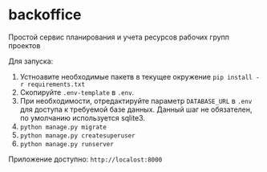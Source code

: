 # backoffice
Простой сервис планирования и учета ресурсов рабочих групп проектов

Для запуска: 

1. Устноавите необходимые пакетв в текущее окружение `pip install -r requirements.txt` 
2. Скопируйте  `.env-template` в `.env`.
3. При необходимости, отредактируйте параметр `DATABASE_URL` в  `.env` для доступа к требуемой базе данных. 
Данный шаг не обязателен, по умолчанию используется sqlite3. 
4. `python manage.py migrate`
5. `python manage.py createsuperuser`
6. `python manage.py runserver`

Приложение доступно: `http://localost:8000`

